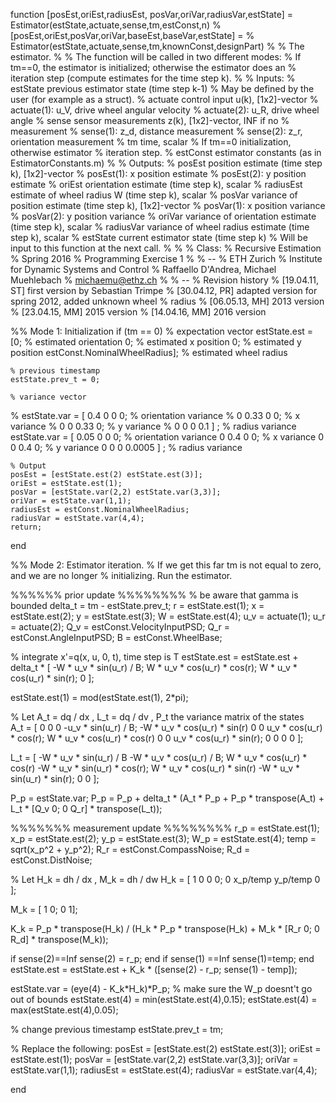 function [posEst,oriEst,radiusEst, posVar,oriVar,radiusVar,estState] = Estimator(estState,actuate,sense,tm,estConst,n)
% [posEst,oriEst,posVar,oriVar,baseEst,baseVar,estState] =
% 	Estimator(estState,actuate,sense,tm,knownConst,designPart)
%
% The estimator.
%
% The function will be called in two different modes:
% If tm==0, the estimator is initialized; otherwise the estimator does an
% iteration step (compute estimates for the time step k).
%
% Inputs:
%   estState        previous estimator state (time step k-1)
%                   May be defined by the user (for example as a struct).
%   actuate         control input u(k), [1x2]-vector
%                   actuate(1): u_V, drive wheel angular velocity
%                   actuate(2): u_R, drive wheel angle
%   sense           sensor measurements z(k), [1x2]-vector, INF if no
%                   measurement
%                   sense(1): z_d, distance measurement
%                   sense(2): z_r, orientation measurement
%   tm              time, scalar
%                   If tm==0 initialization, otherwise estimator
%                   iteration step.
%   estConst        estimator constants (as in EstimatorConstants.m)
%
% Outputs:
%   posEst          position estimate (time step k), [1x2]-vector
%                   posEst(1): x position estimate
%                   posEst(2): y position estimate
%   oriEst          orientation estimate (time step k), scalar
%   radiusEst       estimate of wheel radius W (time step k), scalar
%   posVar          variance of position estimate (time step k), [1x2]-vector
%                   posVar(1): x position variance
%                   posVar(2): y position variance
%   oriVar          variance of orientation estimate (time step k), scalar
%   radiusVar       variance of wheel radius estimate (time step k), scalar
%   estState        current estimator state (time step k)
%                   Will be input to this function at the next call.
%
%
% Class:
% Recursive Estimation
% Spring 2016
% Programming Exercise 1
%
% --
% ETH Zurich
% Institute for Dynamic Systems and Control
% Raffaello D'Andrea, Michael Muehlebach
% michaemu@ethz.ch
%
% --
% Revision history
% [19.04.11, ST]    first version by Sebastian Trimpe
% [30.04.12, PR]    adapted version for spring 2012, added unknown wheel
%                   radius
% [06.05.13, MH]    2013 version
% [23.04.15, MM]    2015 version
% [14.04.16, MM]    2016 version


%% Mode 1: Initialization
if (tm == 0)
    % expectation vector
    estState.est = [0;                            % estimated orientation
                    0;                            % estimated x position 
                    0;                            % estimated y position
                    estConst.NominalWheelRadius]; % estimated wheel radius 
    
    % previous timestamp              
    estState.prev_t = 0; 
    
    % variance vector
%     estState.var = [ 0.4    0   0     0;       % orientation variance 
%                       0   0.33  0     0;      % x variance
%                       0     0  0.33   0;      % y variance
%                       0     0   0     0.1 ] ;    % radius variance
    estState.var = [ 0.05    0   0     0;       % orientation variance 
                      0   0.4  0     0;      % x variance
                      0     0  0.4   0;      % y variance
                      0     0   0     0.0005 ] ;    % radius variance
    
    % Output
    posEst = [estState.est(2) estState.est(3)];
    oriEst = estState.est(1);
    posVar = [estState.var(2,2) estState.var(3,3)];
    oriVar = estState.var(1,1);
    radiusEst = estConst.NominalWheelRadius;
    radiusVar = estState.var(4,4);
    return;
end


%% Mode 2: Estimator iteration.
% If we get this far tm is not equal to zero, and we are no longer
% initializing.  Run the estimator.

%%%%%% prior update %%%%%%%%
% be aware that gamma is bounded
delta_t = tm - estState.prev_t;
r = estState.est(1);
x = estState.est(2);
y = estState.est(3);
W = estState.est(4);
u_v = actuate(1);
u_r = actuate(2);
Q_v = estConst.VelocityInputPSD;
Q_r = estConst.AngleInputPSD;
B = estConst.WheelBase;

% integrate x'=q(x, u, 0, t), time step is T
estState.est = estState.est + delta_t * [ -W * u_v * sin(u_r) / B;
                                W * u_v * cos(u_r) * cos(r);
                                W * u_v * cos(u_r) * sin(r);
                                0 ];
                            
estState.est(1) = mod(estState.est(1), 2*pi);

% Let A_t = dq / dx ,  L_t = dq / dv   , P_t the variance matrix of the states                
A_t = [ 0                               0    0      -u_v * sin(u_r) / B;
        -W * u_v * cos(u_r) * sin(r)    0    0      u_v * cos(u_r) * cos(r);
        W * u_v * cos(u_r) * cos(r)     0    0      u_v * cos(u_r) * sin(r);
        0                               0    0              0               ];

L_t = [ -W * u_v * sin(u_r) / B         -W * u_v * cos(u_r) / B;
        W * u_v * cos(u_r) * cos(r)     -W * u_v * sin(u_r) * cos(r);
        W * u_v * cos(u_r) * sin(r)     -W * u_v * sin(u_r) * sin(r);
                   0                                0               ]; 

P_p = estState.var;
P_p = P_p  +  delta_t * (A_t * P_p  +  P_p * transpose(A_t)  +  L_t * [Q_v 0; 0 Q_r] * transpose(L_t));
              
               
%%%%%%% measurement update %%%%%%%%
r_p = estState.est(1);
x_p = estState.est(2);
y_p = estState.est(3);
W_p = estState.est(4);
temp = sqrt(x_p^2 + y_p^2);
R_r = estConst.CompassNoise;
R_d = estConst.DistNoise;

% Let H_k = dh / dx , M_k = dh / dw
H_k = [ 1           0           0           0;
        0        x_p/temp    y_p/temp       0 ];

M_k = [ 1 0; 0 1];

K_k = P_p * transpose(H_k) / (H_k * P_p * transpose(H_k) + M_k * [R_r 0; 0 R_d] * transpose(M_k));

if sense(2)==Inf
    sense(2) = r_p;
end
if sense(1) ==Inf
    sense(1)=temp;
end
estState.est = estState.est + K_k * ([sense(2) - r_p; sense(1) - temp]);

estState.var = (eye(4) - K_k*H_k)*P_p;
% make sure the W_p doesnt't go out of bounds
estState.est(4) = min(estState.est(4),0.15);
estState.est(4) = max(estState.est(4),0.05);

% change previous timestamp
estState.prev_t = tm;

% Replace the following:
posEst = [estState.est(2) estState.est(3)];
oriEst = estState.est(1);
posVar = [estState.var(2,2) estState.var(3,3)];
oriVar = estState.var(1,1);
radiusEst = estState.est(4);
radiusVar = estState.var(4,4);

end
